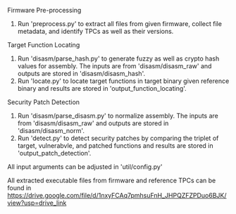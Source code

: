 Firmware Pre-processing
1. Run 'preprocess.py' to extract all files from given firmware, collect file metadata, and identify TPCs as well as their versions.

Target Function Locating
1. Run 'disasm/parse_hash.py' to generate fuzzy as well as crypto hash values for assembly. The inputs are from 'disasm/disasm_raw' and outputs are stored in 'disasm/disasm_hash'.
2. Run 'locate.py' to locate target functions in target binary given reference binary and results are stored in 'output_function_locating'.

Security Patch Detection
1. Run 'disasm/parse_disasm.py' to normalize assembly. The inputs are from 'disasm/disasm_raw' and outputs are stored in 'disasm/disasm_norm'.
2. Run 'detect.py' to detect security patches by comparing the triplet of target, vulnerabvle, and patched functions and results are stored in 'output_patch_detection'.

All input arguments can be adjusted in 'util/config.py'

All extracted executable files from firmware and reference TPCs can be found in https://drive.google.com/file/d/1nxyFCAq7pmhsuFnH_JHPQZFZPDuo6BJK/view?usp=drive_link
